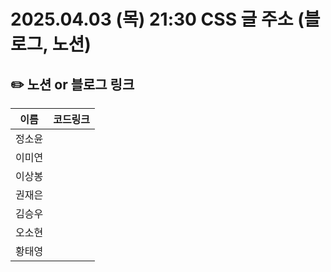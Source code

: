 # 2025.04.03 (목) 21:30 CSS 글 주소 (블로그, 노션)

## ✏️ 노션 or 블로그 링크

| 이름   | 코드링크                                                                                                                                                                                                                                           |
| ------ | -------------------------------------------------------------------------------------------------------------------------------------------------------------------------------------------------------------------------------------------------- |
| 정소윤 | |
| 이미연 | |
| 이상봉 | |
| 권재은 | |
| 김승우 | |
| 오소현 | |
| 황태영 | |
